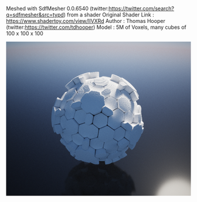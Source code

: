 Meshed with SdfMesher 0.0.6540 (twitter:https://twitter.com/search?q=sdfmesher&src=typd) from a shader
Original Shader Link : https://www.shadertoy.com/view/llVXRd
Author : Thomas Hooper (twitter:https://twitter.com/tdhooper)
Model : 5M of Voxels, many cubes of 100 x 100 x 100

![Pic1](pic1.png)
